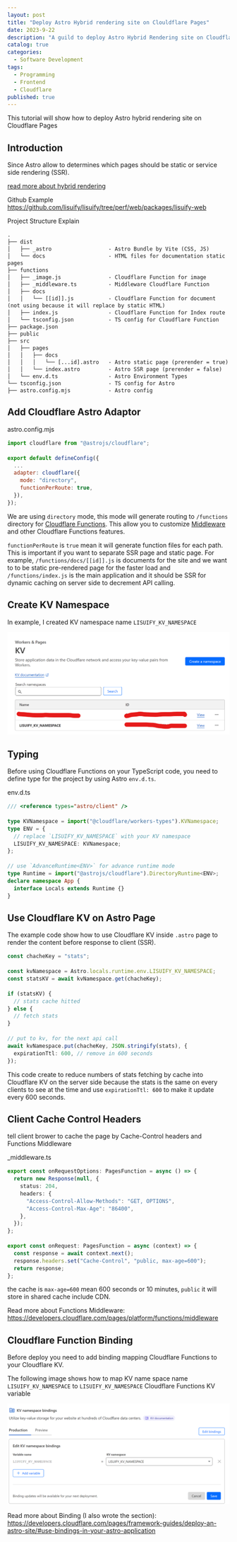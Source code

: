 ```yaml
---
layout: post
title: "Deploy Astro Hybrid rendering site on Clouldflare Pages"
date: 2023-9-22
description: "A guild to deploy Astro Hybrid Rendering site on Cloudflare Pages and Cloudflare Functions. plus Cloudflare KV binding"
catalog: true
categories:
  - Software Development
tags:
  - Programming
  - Frontend
  - Cloudflare
published: true
---
```


This tutorial will show how to deploy Astro hybrid rendering site on Cloudflare Pages

## Introduction

Since Astro allow to determines which pages should be static or service side rendering (SSR).

[read more about hybrid rendering](https://astro.build/blog/hybrid-rendering/)

Github Example <https://github.com/lisuify/lisuify/tree/perf/web/packages/lisuify-web>

Project Structure Explain

```tree
.
├── dist
│   ├── _astro                  - Astro Bundle by Vite (CSS, JS)
│   └── docs                    - HTML files for documentation static pages
├── functions
│   ├── _image.js               - Cloudflare Function for image
│   ├── _middleware.ts          - Middleware Cloudflare Function
│   ├── docs
│   │   └── [[id]].js           - Cloudflare Function for document (not using because it will replace by static HTML)
│   ├── index.js                - Cloudflare Function for Index route
│   └── tsconfig.json           - TS config for Cloudflare Function
├── package.json
├── public
├── src
│   ├── pages
│   │   ├── docs
│   │   │   └── [...id].astro   - Astro static page (prerender = true)
│   │   └── index.astro         - Astro SSR page (prerender = false)
│   └── env.d.ts                - Astro Environment Types
└── tsconfig.json               - TS config for Astro
├── astro.config.mjs            - Astro config
```

## Add Cloudflare Astro Adaptor

astro.config.mjs

```js
import cloudflare from "@astrojs/cloudflare";

export default defineConfig({
  ...
  adapter: cloudflare({
    mode: "directory",
    functionPerRoute: true,
  }),
});
```

We are using `directory` mode, this mode will generate routing to `/functions` directory for [Cloudflare Functions](https://developers.cloudflare.com/pages/platform/functions/). This allow you to customize [Middleware](https://developers.cloudflare.com/pages/platform/functions/middleware/) and other Cloudflare Functions features. 

`functionPerRoute` is `true` mean it will generate function files for each path. This is important if you want to separate SSR page and static page. For example, `/functions/docs/[[id]].js` is documents for the site and we want to to be static pre-rendered page for the faster load and `/functions/index.js` is the main application and it should be SSR for dynamic caching on server side to decrement API calling.

## Create KV Namespace

In example, I created KV namespace name `LISUIFY_KV_NAMESPACE`

![cloudflare kv namespace](/img/in-post/2023-9-22-deploy-astro-on-clouflare-page/cloudflare-kv-namespace.png)

## Typing

Before using Cloudflare Functions on your TypeScript code, you need to define type for the project by using Astro `env.d.ts`.

env.d.ts
```ts
/// <reference types="astro/client" />

type KVNamespace = import("@cloudflare/workers-types").KVNamespace;
type ENV = {
  // replace `LISUIFY_KV_NAMESPACE` with your KV namespace
  LISUIFY_KV_NAMESPACE: KVNamespace;
};

// use `AdvanceRuntime<ENV>` for advance runtime mode
type Runtime = import("@astrojs/cloudflare").DirectoryRuntime<ENV>;
declare namespace App {
  interface Locals extends Runtime {}
}
```

## Use Cloudflare KV on Astro Page

The example code show how to use Cloudflare KV inside `.astro` page to render the content before response to client (SSR).

```ts
const chacheKey = "stats";

const kvNamespace = Astro.locals.runtime.env.LISUIFY_KV_NAMESPACE;
const statsKV = await kvNamespace.get(chacheKey);

if (statsKV) {
  // stats cache hitted
} else {
  // fetch stats
}

// put to kv, for the next api call
await kvNamespace.put(chacheKey, JSON.stringify(stats), {
  expirationTtl: 600, // remove in 600 seconds
});
```

This code create to reduce numbers of stats fetching by cache into Cloudflare KV on the server side because the stats is the same on every clients to see at the time and use `expirationTtl: 600` to make it update every 600 seconds.

## Client Cache Control Headers

tell client brower to cache the page by Cache-Control headers and Functions Middleware 

_middleware.ts
```ts
export const onRequestOptions: PagesFunction = async () => {
  return new Response(null, {
    status: 204,
    headers: {
      "Access-Control-Allow-Methods": "GET, OPTIONS",
      "Access-Control-Max-Age": "86400",
    },
  });
};

export const onRequest: PagesFunction = async (context) => {
  const response = await context.next();
  response.headers.set("Cache-Control", "public, max-age=600");
  return response;
};
```

the cache is `max-age=600` mean 600 seconds or 10 minutes, `public` it will store in shared cache include CDN.

Read more about Functions Middleware: <https://developers.cloudflare.com/pages/platform/functions/middleware>

## Cloudflare Function Binding

Before deploy you need to add binding mapping Cloudflare Functions to your Cloudflare KV.

The following image shows how to map KV name space name `LISUIFY_KV_NAMESPACE` to `LISUIFY_KV_NAMESPACE` Cloudflare Functions KV variable

![Cloudflare Functions Binding](/img/in-post/2023-9-22-deploy-astro-on-clouflare-page/cloudflare-functions-binding.png)

Read more about Binding (I also wrote the section): <https://developers.cloudflare.com/pages/framework-guides/deploy-an-astro-site/#use-bindings-in-your-astro-application>
